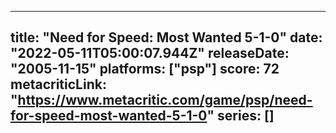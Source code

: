 
---
title: "Need for Speed: Most Wanted 5-1-0"
date: "2022-05-11T05:00:07.944Z"
releaseDate: "2005-11-15"
platforms: ["psp"]
score: 72
metacriticLink: "https://www.metacritic.com/game/psp/need-for-speed-most-wanted-5-1-0"
series: []
---
